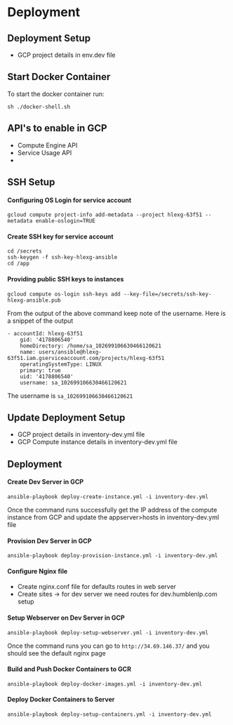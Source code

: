 # Deployment

## Deployment Setup
* GCP project details in env.dev file

## Start Docker Container
To start the docker container run:  
```
sh ./docker-shell.sh
```

## API's to enable in GCP
* Compute Engine API
* Service Usage API
* 

## SSH Setup
#### Configuring OS Login for service account
```
gcloud compute project-info add-metadata --project hlexg-63f51 --metadata enable-oslogin=TRUE
```

#### Create SSH key for service account
```
cd /secrets
ssh-keygen -f ssh-key-hlexg-ansible
cd /app
```

#### Providing public SSH keys to instances
```
gcloud compute os-login ssh-keys add --key-file=/secrets/ssh-key-hlexg-ansible.pub
```
From the output of the above command keep note of the username. Here is a snippet of the output 
```
- accountId: hlexg-63f51
    gid: '4178806540'
    homeDirectory: /home/sa_102699106630466120621
    name: users/ansible@hlexg-63f51.iam.gserviceaccount.com/projects/hlexg-63f51
    operatingSystemType: LINUX
    primary: true
    uid: '4178806540'
    username: sa_102699106630466120621
```
The username is `sa_102699106630466120621`


## Update Deployment Setup
* GCP project details in inventory-dev.yml file
* GCP Compute instance details in inventory-dev.yml file

## Deployment
#### Create Dev Server in GCP
```
ansible-playbook deploy-create-instance.yml -i inventory-dev.yml
```
Once the command runs successfully get the IP address of the compute instance from GCP and update the appserver>hosts in inventory-dev.yml file

#### Provision Dev Server in GCP
```
ansible-playbook deploy-provision-instance.yml -i inventory-dev.yml
```

#### Configure Nginx file
* Create nginx.conf file for defaults routes in web server
* Create sites -> for dev server we need routes for dev.humblenlp.com setup

#### Setup Webserver on Dev Server in GCP
```
ansible-playbook deploy-setup-webserver.yml -i inventory-dev.yml
```
Once the command runs you can go to `http://34.69.146.37/` and you should see the default nginx page

#### Build and Push Docker Containers to GCR
```
ansible-playbook deploy-docker-images.yml -i inventory-dev.yml
```

#### Deploy Docker Containers to Server
```
ansible-playbook deploy-setup-containers.yml -i inventory-dev.yml
```
 
